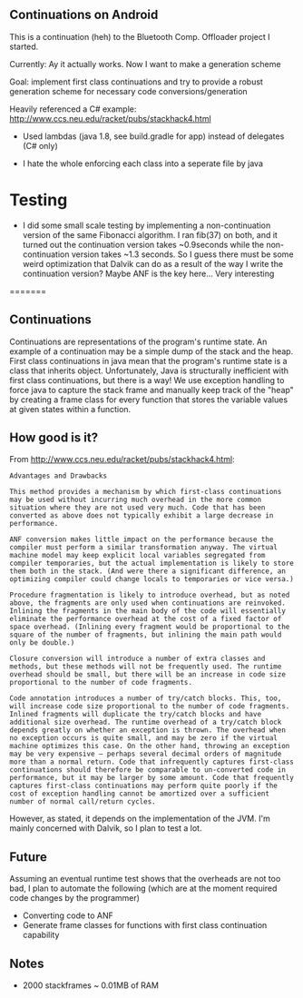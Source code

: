 ## Continuations on Android


This is a continuation (heh) to the Bluetooth Comp. Offloader project I started.

Currently: Ay it actually works. Now I want to make a generation scheme

Goal: implement first class continuations and try to provide a robust generation scheme for necessary code conversions/generation

Heavily referenced a C# example: http://www.ccs.neu.edu/racket/pubs/stackhack4.html

- Used lambdas (java 1.8, see build.gradle for app) instead of delegates (C# only)

- I hate the whole enforcing each class into a seperate file by java


# Testing

- I did some small scale testing by implementing a non-continuation version of the same Fibonacci algorithm. I ran fib(37) on both, and it turned out the continuation version takes ~0.9seconds while the non-continuation version takes ~1.3 seconds. So I guess there must be some weird optimization that Dalvik can do as a result of the way I write the continuation version? Maybe ANF is the key here... Very interesting

=======

## Continuations

Continuations are representations of the program's runtime state. An example of a continuation may be a simple dump of the stack and the heap. First class continuations in java mean that the program's runtime state is a class that inherits object. Unfortunately, Java is structurally inefficient with first class continuations, but there is a way! We use exception handling to force java to capture the stack frame and manually keep track of the "heap" by creating a frame class for every function that stores the variable values at given states within a function.

## How good is it?

From http://www.ccs.neu.edu/racket/pubs/stackhack4.html:
```
Advantages and Drawbacks

This method provides a mechanism by which first-class continuations may be used without incurring much overhead in the more common situation where they are not used very much. Code that has been converted as above does not typically exhibit a large decrease in performance.

ANF conversion makes little impact on the performance because the compiler must perform a similar transformation anyway. The virtual machine model may keep explicit local variables segregated from compiler temporaries, but the actual implementation is likely to store them both in the stack. (And were there a significant difference, an optimizing compiler could change locals to temporaries or vice versa.)

Procedure fragmentation is likely to introduce overhead, but as noted above, the fragments are only used when continuations are reinvoked. Inlining the fragments in the main body of the code will essentially eliminate the performance overhead at the cost of a fixed factor of space overhead. (Inlining every fragment would be proportional to the square of the number of fragments, but inlining the main path would only be double.)

Closure conversion will introduce a number of extra classes and methods, but these methods will not be frequently used. The runtime overhead should be small, but there will be an increase in code size proportional to the number of code fragments.

Code annotation introduces a number of try/catch blocks. This, too, will increase code size proportional to the number of code fragments. Inlined fragments will duplicate the try/catch blocks and have additional size overhead. The runtime overhead of a try/catch block depends greatly on whether an exception is thrown. The overhead when no exception occurs is quite small, and may be zero if the virtual machine optimizes this case. On the other hand, throwing an exception may be very expensive — perhaps several decimal orders of magnitude more than a normal return. Code that infrequently captures first-class continuations should therefore be comparable to un-converted code in performance, but it may be larger by some amount. Code that frequently captures first-class continuations may perform quite poorly if the cost of exception handling cannot be amortized over a sufficient number of normal call/return cycles.
```

However, as stated, it depends on the implementation of the JVM. I'm mainly concerned with Dalvik, so I plan to test a lot.

## Future

Assuming an eventual runtime test shows that the overheads are not too bad, I plan to automate the following (which are at the moment required code changes by the programmer)

- Converting code to ANF
- Generate frame classes for functions with first class continuation capability


## Notes

- 2000 stackframes ~ 0.01MB of RAM
